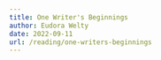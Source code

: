 ```yaml
---
title: One Writer's Beginnings
author: Eudora Welty
date: 2022-09-11
url: /reading/one-writers-beginnings
---
```

